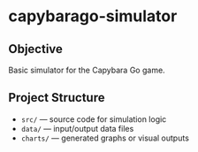 # capybarago-simulator


## Objective

Basic simulator for the Capybara Go game.


## Project Structure

- `src/` — source code for simulation logic
- `data/` — input/output data files
- `charts/` — generated graphs or visual outputs